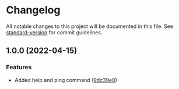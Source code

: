 # Changelog

All notable changes to this project will be documented in this file. See [standard-version](https://github.com/conventional-changelog/standard-version) for commit guidelines.

## 1.0.0 (2022-04-15)


### Features

* Added help and ping command ([9dc39e0](https://github.com/MahoMuri/diglet/commit/9dc39e0ec8417380f6f4b4b3aa415d1eff546d7f))
